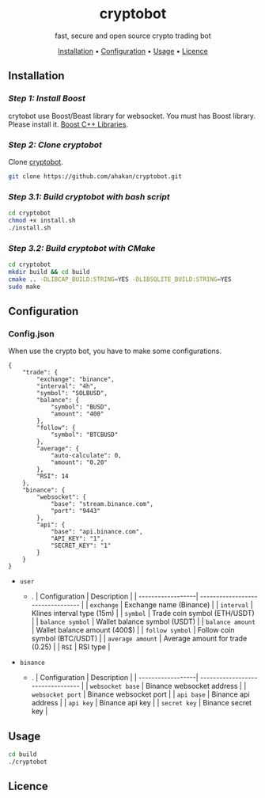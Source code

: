 <!-- markdownlint-configure-file {
  "MD013": {
    "code_blocks": false,
    "tables": false
  },
  "MD033": false,
  "MD041": false
} -->

<div align="center">

# cryptobot

fast, secure and open source crypto trading bot

[Installation](#installation) •
[Configuration](#configuration) •
[Usage](#usage) •
[Licence](#licence) 
</div>


## Installation

### *Step 1: Install Boost*

crytobot use Boost/Beast library for websocket. You must has Boost library.
Please install it. [Boost C++ Libraries][boost].


### *Step 2: Clone cryptobot*

Clone [cryptobot][cryptobot].

```sh
git clone https://github.com/ahakan/cryptobot.git   
```

### *Step 3.1: Build cryptobot with bash script*
```sh
cd cryptobot
chmod +x install.sh
./install.sh
```

### *Step 3.2: Build cryptobot with CMake*
```sh
cd cryptobot
mkdir build && cd build
cmake .. -DLIBCAP_BUILD:STRING=YES -DLIBSQLITE_BUILD:STRING=YES
sudo make  
```

## Configuration

### Config.json

When use the crypto bot, you have to make some configurations.

```
{
    "trade": {
        "exchange": "binance",
        "interval": "4h",
        "symbol": "SOLBUSD",
        "balance": {
            "symbol": "BUSD",
            "amount": "400"
        },
        "follow": {
            "symbol": "BTCBUSD"
        },
        "average": {
            "auto-calculate": 0,
            "amount": "0.20"
        },
        "RSI": 14
    },
    "binance": {
        "websocket": {
            "base": "stream.binance.com",
            "port": "9443"
        },
        "api": {
            "base": "api.binance.com",
            "API_KEY": "1",
            "SECRET_KEY": "1"
        }
    }
}

```

- `user`
  - .
    | Configuration     | Description                       |
    | ------------------| --------------------------------- |
    | `exchange`        | Exchange name (Binance)           |
    | `interval`        | Klines interval type (15m)        |
    | `symbol`          | Trade coin symbol (ETH/USDT)      |
    | `balance symbol`  | Wallet balance symbol (USDT)      |
    | `balance amount`  | Wallet balance amount (400$)      |
    | `follow symbol`   | Follow coin symbol (BTC/USDT)     |
    | `average amount`  | Average amount for trade (0.25)   |
    | `RSI`             | RSI type                          |

- `binance`
  - .
    | Configuration     | Description                       |
    | ------------------| --------------------------------- |
    | `websocket base`  | Binance websocket address         |
    | `websocket port`  | Binance websocket port            |
    | `api base`        | Binance api address               |
    | `api key`         | Binance api key                   |
    | `secret key`      | Binance secret key                |


## Usage

```sh
cd build           
./cryptobot        
```

## Licence

[cryptobot]: https://github.com/ahakan/cryptobot.git
[boost]: https://www.boost.org/

